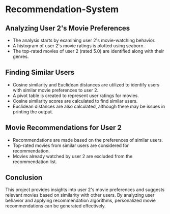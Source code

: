 # Recommendation-System
## Analyzing User 2's Movie Preferences
* The analysis starts by examining user 2's movie-watching behavior.
* A histogram of user 2's movie ratings is plotted using seaborn.
* The top-rated movies of user 2 (rated 5.0) are identified along with their genres.
## Finding Similar Users
* Cosine similarity and Euclidean distances are utilized to identify users with similar movie preferences to user 2.
* A pivot table is created to represent user ratings for movies.
* Cosine similarity scores are calculated to find similar users.
* Euclidean distances are also calculated, although there may be issues in printing the output.
## Movie Recommendations for User 2
* Recommendations are made based on the preferences of similar users.
* Top-rated movies from similar users are considered for recommendation.
* Movies already watched by user 2 are excluded from the recommendation list.

## Conclusion
This project provides insights into user 2's movie preferences and suggests relevant movies based on similarity with other users. By analyzing user behavior and applying recommendation algorithms, personalized movie recommendations can be generated effectively.
